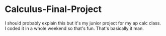 # Calculus-Final-Project
I should probably explain this but it's my junior project for my ap calc class.
I coded it in a whole weekend so that's fun.
That's basically it man.
